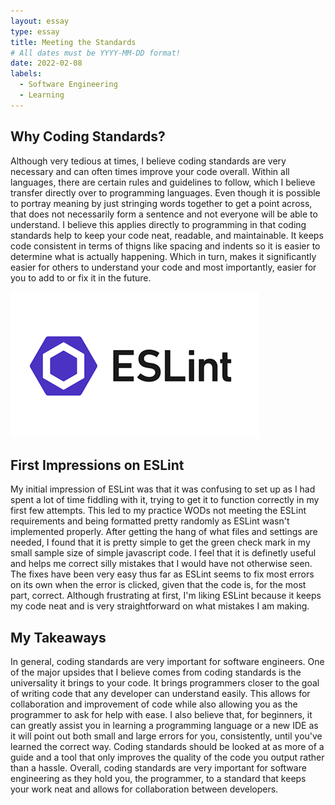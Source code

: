 ```yaml
---
layout: essay
type: essay
title: Meeting the Standards
# All dates must be YYYY-MM-DD format!
date: 2022-02-08
labels:
  - Software Engineering
  - Learning
---
```


## Why Coding Standards?

Although very tedious at times, I believe coding standards are very necessary and can often times improve your code overall. Within all languages, there are certain rules and guidelines to follow, which I believe transfer directly over to programming languages. Even though it is possible to portray meaning by just stringing words together to get a point across, that does not necessarily form a sentence and not everyone will be able to understand. I believe this applies directly to programming in that coding standards help to keep your code neat, readable, and maintainable. It keeps code consistent in terms of thigns like spacing and indents so it is easier to determine what is actually happening. Which in turn, makes it significantly easier for others to understand your code and most importantly, easier for you to add to or fix it in the future. 

<img class="ui medium left floated image" src="../images/ESLint.png">

## First Impressions on ESLint

My initial impression of ESLint was that it was confusing to set up as I had spent a lot of time fiddling with it, trying to get it to function correctly in my first few attempts. This led to my practice WODs not meeting the ESLint requirements and being formatted pretty randomly as ESLint wasn't implemented properly. After getting the hang of what files and settings are needed, I found that it is pretty simple to get the green check mark in my small sample size of simple javascript code. I feel that it is definetly useful and helps me correct silly mistakes that I would have not otherwise seen. The fixes have been very easy thus far as ESLint seems to fix most errors on its own when the error is clicked, given that the code is, for the most part, correct. Although frustrating at first, I'm liking ESLint because it keeps my code neat and is very straightforward on what mistakes I am making. 

## My Takeaways

In general, coding standards are very important for software engineers. One of the major upsides that I believe comes from coding standards is the universality it brings to your code. It brings programmers closer to the goal of writing code that any developer can understand easily. This allows for collaboration and improvement of code while also allowing you as the programmer to ask for help with ease. I also believe that, for beginners, it can greatly assist you in learning a programming language or a new IDE as it will point out both small and large errors for you, consistently, until you've learned the correct way. Coding standards should be looked at as more of a guide and a tool that only improves the quality of the code you output rather than a hassle. Overall, coding standards are very important for software engineering as they hold you, the programmer, to a standard that keeps your work neat and allows for collaboration between developers. 
